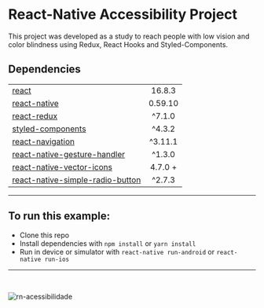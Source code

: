 # React-Native Accessibility Project

This project was developed as a study to reach people with low vision and color blindness using Redux, React Hooks and Styled-Components.

## Dependencies

|                                                                                                  |          |
| ------------------------------------------------------------------------------------------------ | :------: | 
| [react](https://pt-br.reactjs.org/)                                                              | 16.8.3   |
| [react-native](https://facebook.github.io/react-native/)                                         | 0.59.10  | 
| [react-redux](https://redux.js.org/basics/usage-with-react)                                      | ^7.1.0   |
| [styled-components](https://www.styled-components.com/)                                          | ^4.3.2   |
| [react-navigation](https://reactnavigation.org)                                                  | ^3.11.1  | 
| [react-native-gesture-handler](https://kmagiera.github.io/react-native-gesture-handler/)         | ^1.3.0   |
| [react-native-vector-icons](https://github.com/oblador/react-native-vector-icons)                | 4.7.0 +  |
| [react-native-simple-radio-button](https://github.com/moschan/react-native-simple-radio-button)  | ^2.7.3   |

---

## To run this example:
 
* Clone this repo
* Install dependencies with `npm install` or `yarn install`
* Run in device or simulator with `react-native run-android` or `react-native run-ios`

--- 
<br />

![rn-acessibilidade](https://user-images.githubusercontent.com/29188043/62634592-8abe8a80-b90c-11e9-9055-d745f0f7b3b4.gif)
